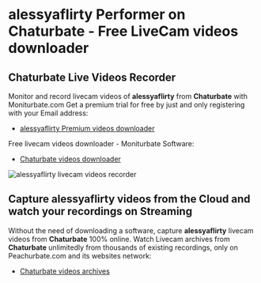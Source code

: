 # alessyaflirty Performer on Chaturbate - Free LiveCam videos downloader

## Chaturbate Live Videos Recorder

Monitor and record livecam videos of **alessyaflirty** from **Chaturbate** with Moniturbate.com
Get a premium trial for free by just and only registering with your Email address:
* [alessyaflirty Premium videos downloader](https://moniturbate.com/request-demo-licence-key.html)

Free livecam videos downloader - Moniturbate Software:
* [Chaturbate videos downloader](https://moniturbate.com/moniturbate-download-software.html)

![alessyaflirty livecam videos recorder](https://peachurnet.com/templates/moniturbate-software.png)


## Capture alessyaflirty videos from the Cloud and watch your recordings on Streaming

Without the need of downloading a software, capture **alessyaflirty** livecam videos from **Chaturbate** 100% online.
Watch Livecam archives from **Chaturbate** unlimitedly from thousands of existing recordings, only on Peachurbate.com and its websites network:
* [Chaturbate videos archives](https://peachurnet.com/)
